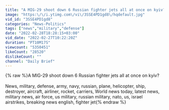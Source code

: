 ```yaml
---
title: "A MIG-29 shoot down 6 Russian fighter jets all at once on kyiv?"
image: "https:\/\/i.ytimg.com\/vi\/3SSE4PD1gd8\/hqdefault.jpg"
vid_id: "3SSE4PD1gd8"
categories: "News-Politics"
tags: ["news","military","defense"]
date: "2022-02-28T18:28:15+03:00"
vid_date: "2022-02-27T10:22:20Z"
duration: "PT10M17S"
viewcount: "5350451"
likeCount: "28520"
dislikeCount: ""
channel: "Daily Brief"
---
```

{% raw %}A MIG-29 shoot down 6 Russian fighter jets all at once on kyiv?<br /><br />News, military, defense, army, navy, russian, plane, helicopter, ship, destroyer, aircraft, airliner, rocket, carriers, World news today, latest news, military news, air force, us military, russian military, nato, us, israel airstrikes, breaking news english, fighter jet{% endraw %}
